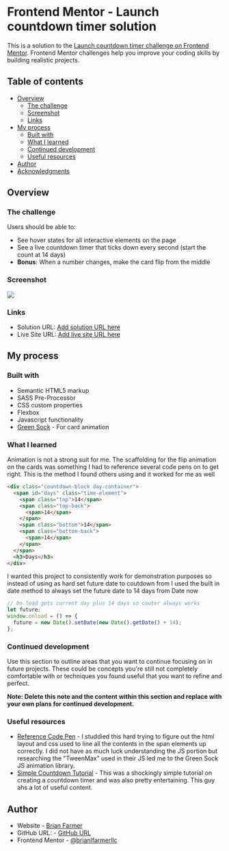 # Frontend Mentor - Launch countdown timer solution

This is a solution to the [Launch countdown timer challenge on Frontend Mentor](https://www.frontendmentor.io/challenges/launch-countdown-timer-N0XkGfyz-). Frontend Mentor challenges help you improve your coding skills by building realistic projects.

## Table of contents

- [Overview](#overview)
  - [The challenge](#the-challenge)
  - [Screenshot](#screenshot)
  - [Links](#links)
- [My process](#my-process)
  - [Built with](#built-with)
  - [What I learned](#what-i-learned)
  - [Continued development](#continued-development)
  - [Useful resources](#useful-resources)
- [Author](#author)
- [Acknowledgments](#acknowledgments)

## Overview

### The challenge

Users should be able to:

- See hover states for all interactive elements on the page
- See a live countdown timer that ticks down every second (start the count at 14 days)
- **Bonus**: When a number changes, make the card flip from the middle

### Screenshot

![](./assets/images/countdown_timer.gif)

### Links

- Solution URL: [Add solution URL here](https://www.frontendmentor.io/solutions/site-launch-countdown-with-animations-using-green-sock-CRYIIdLI7)
- Live Site URL: [Add live site URL here](https://fem-launch-timer.netlify.app)

## My process

### Built with

- Semantic HTML5 markup
- SASS Pre-Processor
- CSS custom properties
- Flexbox
- Javascript functionality
- [Green Sock](https://greensock.com/) - For card animation

### What I learned

Animation is not a strong suit for me. The scaffolding for the flip animation on the cards was something I had to reference several code pens on to get right. This is the method I found others using and it worked for me as well

```html
<div class="countdown-block day-container">
  <span id="days" class="time-element">
    <span class="top">14</span>
    <span class="top-back">
      <span>14</span>
    </span>
    <span class="bottom">14</span>
    <span class="bottom-back">
      <span>14</span>
    </span>
  </span>
  <h3>Days</h3>
</div>
```

I wanted this project to consistently work for demonstration purposes so instead of using as hard set future date to coutdown from I used the built in date method to always set the future date to 14 days from Date now

```js
// On load gets current day plus 14 days so couter always works
let future;
window.onload = () => {
  future = new Date().setDate(new Date().getDate() + 14);
};
```

### Continued development

Use this section to outline areas that you want to continue focusing on in future projects. These could be concepts you're still not completely comfortable with or techniques you found useful that you want to refine and perfect.

**Note: Delete this note and the content within this section and replace with your own plans for continued development.**

### Useful resources

- [Reference Code Pen](https://codepen.io/doriancami/pen/jEJvaV) - I studdied this hard trying to figure out the html layout and css used to line all the contents in the span elements up correctly. I did not have as much luck understanding the JS portion but researching the "TweenMax" used in their JS led me to the Green Sock JS animation library.
- [Simple Countdown Tutorial](https://www.youtube.com/watch?v=Rib69h2DOxg&t=1188s) - This was a shockingly simple tutorial on creating a countdown timer and was also pretty entertaining. This guy ahs a lot of useful content.

## Author

- Website - [Brian Farmer](https://brianlfarmerllc-biosite.netlify.app/)
- GitHub URL: - [GitHub URL](https://github.com/brianlfarmerllc/fem_launch_timer)
- Frontend Mentor - [@brianlfarmerllc](https://www.frontendmentor.io/profile/brianlfarmerllc)

